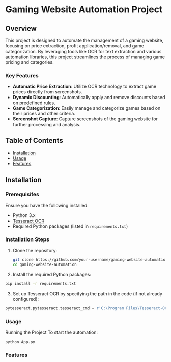 # Gaming Website Automation Project

## Overview

This project is designed to automate the management of a gaming website, focusing on price extraction, profit application/removal, and game categorization. By leveraging tools like OCR for text extraction and various automation libraries, this project streamlines the process of managing game pricing and categories.

### Key Features

- **Automatic Price Extraction**: Utilize OCR technology to extract game prices directly from screenshots.
- **Dynamic Discounting**: Automatically apply and remove discounts based on predefined rules.
- **Game Categorization**: Easily manage and categorize games based on their prices and other criteria.
- **Screenshot Capture**: Capture screenshots of the gaming website for further processing and analysis.

## Table of Contents

- [Installation](#installation)
- [Usage](#usage)
- [Features](#features)

## Installation

### Prerequisites

Ensure you have the following installed:

- Python 3.x
- [Tesseract OCR](https://github.com/tesseract-ocr/tesseract)
- Required Python packages (listed in `requirements.txt`)

### Installation Steps

1. Clone the repository:

   ```bash
   git clone https://github.com/your-username/gaming-website-automation.git
   cd gaming-website-automation
2. Install the required Python packages:

  ```bash
  pip install -r requirements.txt
  ```

3. Set up Tesseract OCR by specifying the path in the code (if not already configured):

  ```python
  pytesseract.pytesseract.tesseract_cmd = r'C:\Program Files\Tesseract-OCR\tesseract.exe'
  ```
### Usage
Running the Project
To start the automation:

```bash
python App.py
```
### Features
